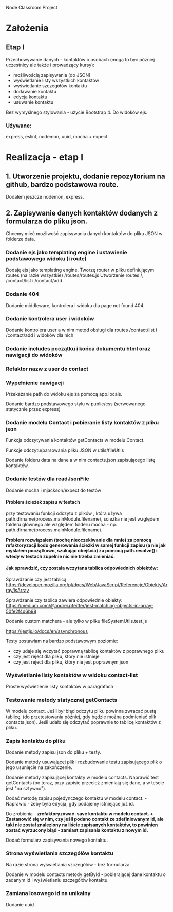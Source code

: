 Node Classroom Project

# Założenia

## Etap I

Przechowywanie danych - kontaktów o osobach (mogą to być później uczestnicy ale także i prowadzący kursy):

- możliwością zapisywania (do JSON)
- wyświetlanie listy wszystkich kontaktów
- wyświetlanie szczegółów kontaktu
- dodawanie kontaktu
- edycja kontaktu
- usuwanie kontaktu

Bez wymyślnego stylowania - użycie Bootstrap 4. Do widoków ejs.

### Używane:

express, eslint, nodemon, uuid, mocha + expect



# Realizacja - etap I

## 1. Utworzenie projektu, dodanie repozytorium na github, bardzo podstawowa route.

Dodałem jeszcze nodemon, express.

## 2. Zapisywanie danych kontaktów dodanych z formularza do pliku json.

Chcemy mieć możliwość zapisywania danych kontaktów do pliku JSON w folderze data.

### Dodanie ejs jako templating engine i ustawienie podstawowego widoku (i route) 

Dodaję ejs jako templating engine. Tworzę router w pliku definiującym routes (na razie wszystkie) /routes/routes.js Utworzenie routes /, /contact/list i /contact/add

### Dodanie 404

Dodanie middleware, kontrolera i widoku dla page not found 404.

### Dodanie kontrolera user i widoków 

Dodanie kontrolera user a w nim metod obsługi dla routes /contact/list i /contact/add i widoków dla nich

### Dodanie includes początku i końca dokumentu html oraz nawigacji do widoków

### Refaktor nazw z user do contact

### Wypełnienie nawigacji

Przekazanie path do widoku ejs za pomocą app.locals. 

Dodanie bardzo podstawowego stylu w public/css (serwowanego statycznie przez express)

### Dodanie modelu Contact i pobieranie listy kontaktów z pliku json

Funkcja odczytywania kontaktów getContacts w modelu Contact.

Funkcje odczytu/parsowania pliku JSON w utils/fileUtils

Dodanie folderu data na dane a w nim contacts.json zapisującego listę kontaktów.

### Dodanie testów dla readJsonFile

Dodanie mocha i mjackson/expect do testów

#### Problem ścieżek zapisu w testach

przy testowaniu funkcji odczytu z plików , która używa path.dirname(process.mainModule.filename), ścieżka nie jest względem folderu głównego ale względem folderu mocha - np. path.dirname(process.mainModule.filename).

**Problem rozwiązałem (trochę nieoczekiwanie dla mnie) za pomocą refaktoryzacji kodu generowania ścieżki w samej funkcji zapisu (a nie jak myślałem początkowo, szukając obejścia) za pomocą path.resolve() i wtedy w testach zupełnie nic nie trzeba zmieniać.**

#### Jak sprawdzić, czy została wczytana tablica odpowiednich obiektów:

Sprawdzanie czy jest tablicą https://developer.mozilla.org/pl/docs/Web/JavaScript/Referencje/Obiekty/Array/isArray

Sprawdzanie czy tablica zawiera odpowiednie obiekty: https://medium.com/@andrei.pfeiffer/jest-matching-objects-in-array-50fe2f4d6b98

Dodanie custom matchera - ale tylko w pliku fileSystemUtils.test.js

https://jestjs.io/docs/en/asynchronous

Testy zostawiam na bardzo podstawowym poziomie:

- czy udaje się wczytać poprawną tablicę kontaktów z poprawnego pliku
- czy jest reject dla pliku, który nie istnieje
- czy jest reject dla pliku, który nie jest poprawnym json

### Wyświetlanie listy kontaktów w widoku contact-list

Proste wyświetlenie listy kontaktów w paragrafach

### Testowanie metody statycznej getContacts

W modelu contact. Jeśli był błąd odczytu pliku powinna zwracać pustą tablicę. (do przetestowania później, gdy będzie można podmieniać plik contacts.json). Jeśli udało się odczytać poprawnie to tablicę kontaktów z pliku.

### Zapis kontaktu do pliku

Dodanie metody zapisu json do pliku + testy.

Dodanie metody usuwającej plik i rozbudowanie testu zapisującego plik o jego usunięcie na zakończenie.

Dodanie metody zapisującej kontakty w modelu contacts. Naprawić test getContacts (bo teraz, przy zapisie przecież zmieniają się dane, a w teście jest "na sztywno").

Dodać metodę zapisu pojedynczego kontaktu w modelu contact. - Naprawić - żeby była edycja, gdy podajemy istniejące już id.

Do zrobienia - **zrefaktoryzować .save kontaktu w modelu contact. + Zastanowić się w nim, czy jeśli podano contakt ze zdefiniowanym id, ale taki nie został znaleziony na liście zapisanych kontaktów, to powinien zostać wyrzucony błąd - zamiast zapisania kontaktu z nowym id.** 

Dodać formularz zapisywania nowego kontaktu.

### Strona wyświetlania szczegółów kontaktu

Na razie strona wyświetlania szczegółów - bez formularza. 

Dodanie w modelu contacts metody getById - pobierającej dane kontaktu o zadanym id i wyświetlaniu szczegółów kontaktu.

### Zamiana losowego id na unikalny

Dodanie uuid